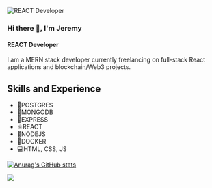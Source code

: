 ![REACT Developer](https://github.com/Darkskittlz/darkPortfolio/blob/main/public/images/emoPortrait.jpg?raw=true)



### Hi there 👋, I'm Jeremy

#### REACT Developer

I am a MERN stack developer currently freelancing on full-stack React applications and blockchain/Web3 projects. 

## Skills and Experience

- 📮POSTGRES
- 🍃MONGODB
- 📨EXPRESS
- ⚛REACT
- 🧭NODEJS
- 🐳DOCKER
- 💻HTML, CSS, JS

[![Anurag's GitHub stats](https://github-readme-stats.vercel.app/api?username=Darkskittlz)](https://github.com/anuraghazra/github-readme-stats)

![](https://github.com/darkskittlz/snk/raw/output/github-contribution-grid-snake.svg)

